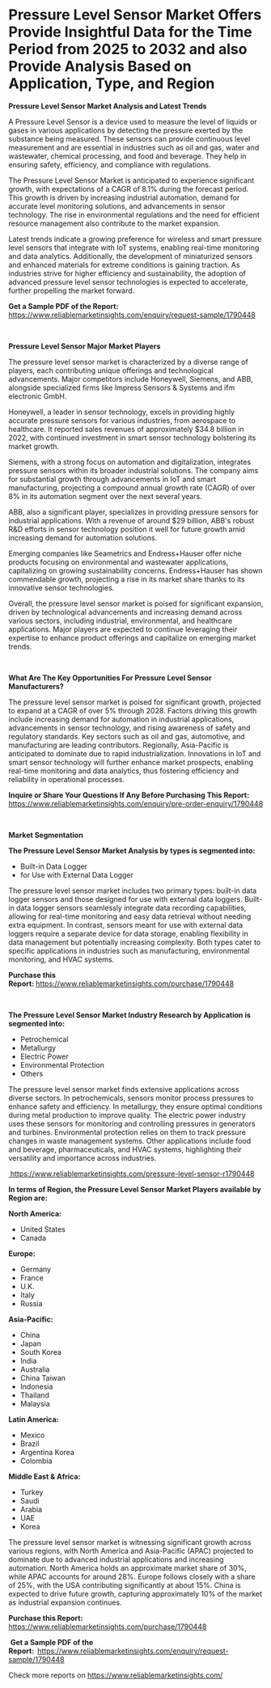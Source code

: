 <p><h1>Pressure Level Sensor Market Offers Provide Insightful Data for the Time Period from 2025 to 2032 and also Provide Analysis Based on Application, Type, and Region</h1></p><p><strong>Pressure Level Sensor Market Analysis and Latest Trends</strong></p>
<p><p>A Pressure Level Sensor is a device used to measure the level of liquids or gases in various applications by detecting the pressure exerted by the substance being measured. These sensors can provide continuous level measurement and are essential in industries such as oil and gas, water and wastewater, chemical processing, and food and beverage. They help in ensuring safety, efficiency, and compliance with regulations.</p><p>The Pressure Level Sensor Market is anticipated to experience significant growth, with expectations of a CAGR of 8.1% during the forecast period. This growth is driven by increasing industrial automation, demand for accurate level monitoring solutions, and advancements in sensor technology. The rise in environmental regulations and the need for efficient resource management also contribute to the market expansion.</p><p>Latest trends indicate a growing preference for wireless and smart pressure level sensors that integrate with IoT systems, enabling real-time monitoring and data analytics. Additionally, the development of miniaturized sensors and enhanced materials for extreme conditions is gaining traction. As industries strive for higher efficiency and sustainability, the adoption of advanced pressure level sensor technologies is expected to accelerate, further propelling the market forward.</p></p>
<p><strong>Get a Sample PDF of the Report:&nbsp;</strong> <a href="https://www.reliablemarketinsights.com/enquiry/request-sample/1790448?utm_campaign=2953&utm_medium=2&utm_source=Github&utm_content=ia&utm_term=06042025&utm_id=pressure-level-sensor">https://www.reliablemarketinsights.com/enquiry/request-sample/1790448</a></p>
<p>&nbsp;</p>
<p><strong>Pressure Level Sensor Major Market Players</strong></p>
<p><p>The pressure level sensor market is characterized by a diverse range of players, each contributing unique offerings and technological advancements. Major competitors include Honeywell, Siemens, and ABB, alongside specialized firms like Impress Sensors & Systems and ifm electronic GmbH. </p><p>Honeywell, a leader in sensor technology, excels in providing highly accurate pressure sensors for various industries, from aerospace to healthcare. It reported sales revenues of approximately $34.8 billion in 2022, with continued investment in smart sensor technology bolstering its market growth.</p><p>Siemens, with a strong focus on automation and digitalization, integrates pressure sensors within its broader industrial solutions. The company aims for substantial growth through advancements in IoT and smart manufacturing, projecting a compound annual growth rate (CAGR) of over 8% in its automation segment over the next several years.</p><p>ABB, also a significant player, specializes in providing pressure sensors for industrial applications. With a revenue of around $29 billion, ABB's robust R&D efforts in sensor technology position it well for future growth amid increasing demand for automation solutions.</p><p>Emerging companies like Seametrics and Endress+Hauser offer niche products focusing on environmental and wastewater applications, capitalizing on growing sustainability concerns. Endress+Hauser has shown commendable growth, projecting a rise in its market share thanks to its innovative sensor technologies.</p><p>Overall, the pressure level sensor market is poised for significant expansion, driven by technological advancements and increasing demand across various sectors, including industrial, environmental, and healthcare applications. Major players are expected to continue leveraging their expertise to enhance product offerings and capitalize on emerging market trends.</p></p>
<p>&nbsp;</p>
<p><strong>What Are The Key Opportunities For Pressure Level Sensor Manufacturers?</strong></p>
<p><p>The pressure level sensor market is poised for significant growth, projected to expand at a CAGR of over 5% through 2028. Factors driving this growth include increasing demand for automation in industrial applications, advancements in sensor technology, and rising awareness of safety and regulatory standards. Key sectors such as oil and gas, automotive, and manufacturing are leading contributors. Regionally, Asia-Pacific is anticipated to dominate due to rapid industrialization. Innovations in IoT and smart sensor technology will further enhance market prospects, enabling real-time monitoring and data analytics, thus fostering efficiency and reliability in operational processes.</p></p>
<p><strong>Inquire or Share Your Questions If Any Before Purchasing This Report:</strong> <a href="https://www.reliablemarketinsights.com/enquiry/pre-order-enquiry/1790448?utm_campaign=2953&utm_medium=2&utm_source=Github&utm_content=ia&utm_term=06042025&utm_id=pressure-level-sensor">https://www.reliablemarketinsights.com/enquiry/pre-order-enquiry/1790448</a></p>
<p>&nbsp;</p>
<p><strong>Market Segmentation</strong></p>
<p><strong>The Pressure Level Sensor Market Analysis by types is segmented into:</strong></p>
<p><ul><li>Built-in Data Logger</li><li>for Use with External Data Logger</li></ul></p>
<p><p>The pressure level sensor market includes two primary types: built-in data logger sensors and those designed for use with external data loggers. Built-in data logger sensors seamlessly integrate data recording capabilities, allowing for real-time monitoring and easy data retrieval without needing extra equipment. In contrast, sensors meant for use with external data loggers require a separate device for data storage, enabling flexibility in data management but potentially increasing complexity. Both types cater to specific applications in industries such as manufacturing, environmental monitoring, and HVAC systems.</p></p>
<p><strong>Purchase this Report:&nbsp;</strong><a href="https://www.reliablemarketinsights.com/purchase/1790448?utm_campaign=2953&utm_medium=2&utm_source=Github&utm_content=ia&utm_term=06042025&utm_id=pressure-level-sensor">https://www.reliablemarketinsights.com/purchase/1790448</a></p>
<p>&nbsp;</p>
<p><strong>The Pressure Level Sensor Market Industry Research by Application is segmented into:</strong></p>
<p><ul><li>Petrochemical</li><li>Metallurgy</li><li>Electric Power</li><li>Environmental Protection</li><li>Others</li></ul></p>
<p><p>The pressure level sensor market finds extensive applications across diverse sectors. In petrochemicals, sensors monitor process pressures to enhance safety and efficiency. In metallurgy, they ensure optimal conditions during metal production to improve quality. The electric power industry uses these sensors for monitoring and controlling pressures in generators and turbines. Environmental protection relies on them to track pressure changes in waste management systems. Other applications include food and beverage, pharmaceuticals, and HVAC systems, highlighting their versatility and importance across industries.</p></p>
<p><a href="https://www.reliablemarketinsights.com/pressure-level-sensor-r1790448?utm_campaign=2953&utm_medium=2&utm_source=Github&utm_content=ia&utm_term=06042025&utm_id=pressure-level-sensor">&nbsp;https://www.reliablemarketinsights.com/pressure-level-sensor-r1790448</a></p>
<p><strong>In terms of Region, the Pressure Level Sensor Market Players available by Region are:</strong></p>
<p>
    <p> <strong> North America: </strong>
        <ul>
            <li>United States</li>
            <li>Canada</li>
        </ul>
        </p> 
    <p> <strong> Europe: </strong>
        <ul>
            <li>Germany</li>
            <li>France</li>
            <li>U.K.</li>
            <li>Italy</li>
            <li>Russia</li>
        </ul>
        </p> 
    <p> <strong> Asia-Pacific: </strong>
        <ul>
            <li>China</li>
            <li>Japan</li>
            <li>South Korea</li>
            <li>India</li>
            <li>Australia</li>
            <li>China Taiwan</li>
            <li>Indonesia</li>
            <li>Thailand</li>
            <li>Malaysia</li>
        </ul>
        </p> 
    <p> <strong> Latin America: </strong>
        <ul>
            <li>Mexico</li>
            <li>Brazil</li>
            <li>Argentina Korea</li>
            <li>Colombia</li>
        </ul>
        </p> 
    <p> <strong> Middle East & Africa: </strong>
        <ul>
            <li>Turkey</li>
            <li>Saudi</li>
            <li>Arabia</li>
            <li>UAE</li>
            <li>Korea</li>
        </ul>
    </p>
    </p>
<p><p>The pressure level sensor market is witnessing significant growth across various regions, with North America and Asia-Pacific (APAC) projected to dominate due to advanced industrial applications and increasing automation. North America holds an approximate market share of 30%, while APAC accounts for around 28%. Europe follows closely with a share of 25%, with the USA contributing significantly at about 15%. China is expected to drive future growth, capturing approximately 10% of the market as industrial expansion continues.</p></p>
<p><strong>Purchase this Report: </strong><a href="https://www.reliablemarketinsights.com/purchase/1790448?utm_campaign=2953&utm_medium=2&utm_source=Github&utm_content=ia&utm_term=06042025&utm_id=pressure-level-sensor">https://www.reliablemarketinsights.com/purchase/1790448</a></p>
<p>&nbsp;<strong>Get a Sample PDF of the Report:&nbsp;&nbsp;</strong><a href="https://www.reliablemarketinsights.com/enquiry/request-sample/1790448?utm_campaign=2953&utm_medium=2&utm_source=Github&utm_content=ia&utm_term=06042025&utm_id=pressure-level-sensor">https://www.reliablemarketinsights.com/enquiry/request-sample/1790448</a></p>
<p><strong></strong></p>
<p>Check more reports on <a href="https://www.reliablemarketinsights.com/?utm_campaign=2953&utm_medium=2&utm_source=Github&utm_content=ia&utm_term=06042025&utm_id=pressure-level-sensor">https://www.reliablemarketinsights.com/</a></p>